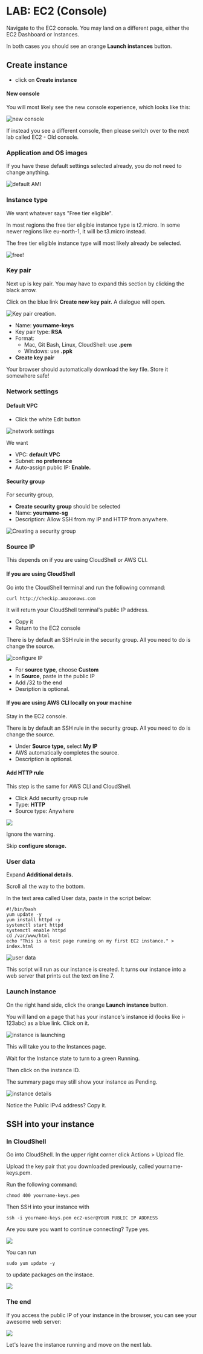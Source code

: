 # LAB: EC2 (Console)

Navigate to the EC2 console. You may land on a different page, either the EC2 Dashboard or Instances.&#x20;

In both cases you should see an orange **Launch instances** button.&#x20;

## Create instance

* click on **Create instance**

#### New console

You will most likely see the new console experience, which looks like this:&#x20;

![new console ](<../../.gitbook/assets/image (407).png>)

If instead you see a different console, then please switch over to the next lab called EC2 - Old console.&#x20;

### Application and OS images

If you have these default settings selected already, you do not need to change anything.

![default AMI ](<../../.gitbook/assets/image (230).png>)

### Instance type&#x20;

We want whatever says "Free tier eligible".&#x20;

In most regions the free tier eligible instance type is t2.micro. In some newer regions like eu-north-1, it will be t3.micro instead.&#x20;

The free tier eligible instance type will most likely already be selected.&#x20;

![free!](<../../.gitbook/assets/image (450) (1).png>)

### Key pair

Next up is key pair. You may have to expand this section by clicking the black arrow.&#x20;

Click on the blue link **Create new key pair.** A dialogue will open.&#x20;

![Key pair creation. ](<../../.gitbook/assets/image (301).png>)

* Name: **yourname-keys**
* Key pair type: **RSA**
* Format:&#x20;
  * Mac, Git Bash, Linux, CloudShell: use **.pem**
  * Windows: use **.ppk**
* **Create key pair**

Your browser should automatically download the key file. Store it somewhere safe!&#x20;

### Network settings

#### Default VPC

* Click the white Edit button&#x20;

![network settings](<../../.gitbook/assets/image (171).png>)

We want&#x20;

* VPC: **default VPC**
* Subnet: **no preference**
* Auto-assign public IP: **Enable.**&#x20;

#### Security group&#x20;

For security group,&#x20;

* **Create security group** should be selected
* Name: **yourname-sg**
* Description: Allow SSH from my IP and HTTP from anywhere.

![Creating a security group](<../../.gitbook/assets/image (468).png>)

### Source IP&#x20;

This depends on if you are using CloudShell or AWS CLI.&#x20;

#### If you are using CloudShell&#x20;

Go into the CloudShell terminal and run the following command:

```
curl http://checkip.amazonaws.com
```

It will return your CloudShell terminal's public IP address.&#x20;

* Copy it
* Return to the EC2 console

There is by default an SSH rule in the security group. All you need to do is change the source.&#x20;

![configure IP ](<../../.gitbook/assets/image (167).png>)

* For **source type**, choose **Custom**&#x20;
* In **Source**, paste in the public IP&#x20;
* Add /32 to the end
* Desription is optional.&#x20;

#### If you are using AWS CLI locally on your machine&#x20;

Stay in the EC2 console.&#x20;

There is by default an SSH rule in the security group. All you need to do is change the source.&#x20;

* Under **Source type,** select **My IP**
* AWS automatically completes the source.
* Description is optional.&#x20;

#### Add HTTP rule

This step is the same for AWS CLI and CloudShell.&#x20;

* Click Add security group rule&#x20;
* Type: **HTTP**&#x20;
* Source type: Anywhere

![](<../../.gitbook/assets/image (250).png>)

Ignore the warning.&#x20;

Skip **configure storage.**&#x20;

### User data

Expand **Additional details.**&#x20;

Scroll all the way to the bottom.&#x20;

In the text area called User data, paste in the script below:

```
#!/bin/bash
yum update -y
yum install httpd -y
systemctl start httpd
systemctl enable httpd
cd /var/www/html
echo "This is a test page running on my first EC2 instance." > index.html
```

![user data](<../../.gitbook/assets/image (143) (1).png>)

This script will run as our instance is created. It turns our instance into a web server that prints out the text on line 7.&#x20;

### Launch instance

On the right hand side, click the orange **Launch instance** button.&#x20;

You will land on a page that has your instance's instance id (looks like i-123abc) as a blue link. Click on it.&#x20;

![instance is launching](<../../.gitbook/assets/image (290).png>)

This will take you to the Instances page.&#x20;

Wait for the Instance state to turn to a green Running.

Then click on the instance ID.

The summary page may still show your instance as Pending.&#x20;

![instance details](<../../.gitbook/assets/image (193).png>)

Notice the Public IPv4 address? Copy it.&#x20;

## SSH into your instance

### In CloudShell

Go into CloudShell. In the upper right corner click Actions > Upload file.&#x20;

Upload the key pair that you downloaded previously, called yourname-keys.pem.&#x20;

Run the following command:

```
chmod 400 yourname-keys.pem
```

Then SSH into your instance with&#x20;

```
ssh -i yourname-keys.pem ec2-user@YOUR PUBLIC IP ADDRESS
```

Are you sure you want to continue connecting? Type yes.&#x20;

![](<../../.gitbook/assets/image (289).png>)

You can run&#x20;

```
sudo yum update -y
```

to update packages on the instace.&#x20;

![](<../../.gitbook/assets/image (121).png>)

### The end&#x20;

If you access the public IP of your instance in the browser, you can see your awesome web server:

![](<../../.gitbook/assets/image (262).png>)

Let's leave the instance running and move on the next lab.&#x20;
